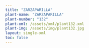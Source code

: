 ```yaml
---
title: "ZARZAPARILLA"
plant-name: "ZARZAPARILLA"
plant-number: "132"
plant-xml: /assets/xml/plant132.xml
plant-img: /assets/img/plant132.jpg
layout: single-xml
toc: false
---
```

